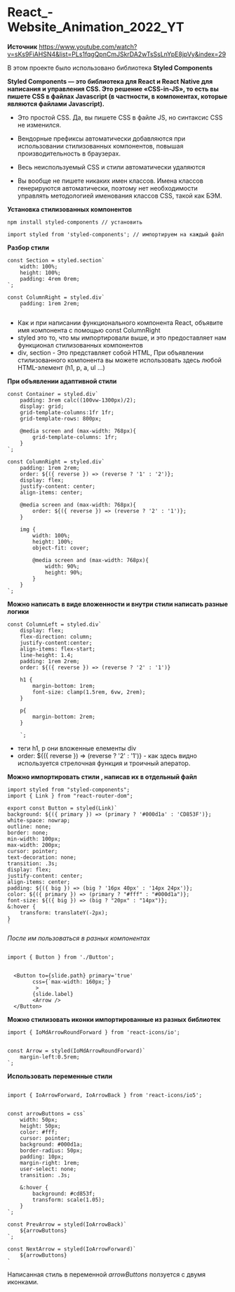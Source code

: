 # React_-Website_Animation_2022_YT
**Источник**  https://www.youtube.com/watch?v=sKs9FiAHSN4&list=PLs1fqgQpnCmJSkrDA2wTsSsLnYpE8jpVy&index=29



В этом проекте было использовано библиотека **__Styled Components__**


__Styled Components — это библиотека для React и React Native для написания и управления CSS. Это решение «CSS-in-JS», то есть вы пишете CSS в файлах Javascript (в частности, в компонентах, которые являются файлами Javascript).__


- Это простой CSS. Да, вы пишете CSS в файле JS, но синтаксис CSS не изменился.

- Вендорные префиксы автоматически добавляются при использовании стилизованных компонентов, повышая производительность в браузерах.

- Весь неиспользуемый CSS и стили автоматически удаляются

- Вы вообще не пишете никаких имен классов. Имена классов генерируются автоматически, поэтому нет необходимости управлять методологией именования классов CSS, такой как БЭМ.




**Установка стилизованных компонентов**
```
npm install styled-components // установить

import styled from 'styled-components'; // импортируем на каждый файл
```


**Разбор стили**


```
const Section = styled.section`
    width: 100%;
    height: 100%;
    padding: 4rem 0rem;
`;
```

```
const ColumnRight = styled.div`
    padding: 1rem 2rem;
    `
```
- Как и при написании функционального компонента React, объявите имя компонента с помощью const ColumnRight
- styled это то, что мы импортировали выше, и это предоставляет нам функционал стилизованных компонентов
- div, section - Это представляет собой HTML, При объявлении стилизованного компонента вы можете использовать здесь любой HTML-элемент (h1, p, a, ul ...)


**При объявлении адаптивной стили**

```
const Container = styled.div`
    padding: 3rem calc((100vw-1300px)/2);
    display: grid;
    grid-template-columns:1fr 1fr;
    grid-template-rows: 800px;

    @media screen and (max-width: 768px){
        grid-template-columns: 1fr;
    }
`;

const ColumnRight = styled.div`
    padding: 1rem 2rem;
    order: ${({ reverse }) => (reverse ? '1' : '2')};
    display: flex;
    justify-content: center;
    align-items: center;

    @media screen and (max-width: 768px){
        order: ${({ reverse }) => (reverse ? '2' : '1')};
    }

    img {
        width: 100%;
        height: 100%;
        object-fit: cover;

        @media screen and (max-width: 768px){
            width: 90%;
            height: 90%;
        }
    }
`;

```



**Можно написать в виде вложенности и внутри стили написать разные логики**


```
const ColumnLeft = styled.div`
    display: flex;
    flex-direction: column;
    justify-content:center;
    align-items: flex-start;
    line-height: 1.4;
    padding: 1rem 2rem;
    order: ${({ reverse }) => (reverse ? '2' : '1')}

    h1 {
        margin-bottom: 1rem;
        font-size: clamp(1.5rem, 6vw, 2rem);
    }

    p{
        margin-bottom: 2rem;
    }

    `;
```

- теги  h1, р они вложенные елементы div
-  order: ${({ reverse }) => (reverse ? '2' : '1')} - как здесь видно используется стрелочная функция и троичный аператор.



**Можно импортировать стили , написав их в отдельный файл**

```
import styled from "styled-components";
import { Link } from "react-router-dom";

export const Button = styled(Link)`
background: ${({ primary }) => (primary ? '#000d1a' : 'CD853F')};
white-space: nowrap;
outline: none;
border: none;
min-width: 100px;
max-width: 200px;
cursor: pointer;
text-decoration: none;
transition: .3s;
display: flex;
justify-content: center;
align-items: center;
padding: ${({ big }) => (big ? '16px 40px' : '14px 24px')};
color: ${({ primary }) => (primary ? "#fff" : "#000d1a")};
font-size: ${({ big }) => (big ? "20px" : "14px")};
&:hover {
    transform: translateY(-2px);
}
`
```


_После им пользоваться в разных компонентах_

```

import { Button } from './Button';


  <Button to={slide.path} primary='true'
        css={`max-width: 160px;`}
         >
        {slide.label}
        <Arrow />
  </Button>
```


**Можно стилизовать иконки импортированные из разных библиотек**

```
import { IoMdArrowRoundForward } from 'react-icons/io';


const Arrow = styled(IoMdArrowRoundForward)`
    margin-left:0.5rem;
`;

```

**Использовать переменные стили**


```

import { IoArrowForward, IoArrowBack } from 'react-icons/io5';


const arrowButtons = css`
    width: 50px;
    height: 50px;
    color: #fff;
    cursor: pointer;
    background: #000d1a;
    border-radius: 50px;
    padding: 10px;
    margin-right: 1rem;
    user-select: none;
    transition: .3s;

    &:hover {
        background: #cd853f;
        transform: scale(1.05);
    }
`;

const PrevArrow = styled(IoArrowBack)`
    ${arrowButtons}
`;

const NextArrow = styled(IoArrowForward)`
    ${arrowButtons}
`
```

Написанная стиль в переменной _arrowButtons_ ползуется с двумя иконками.
